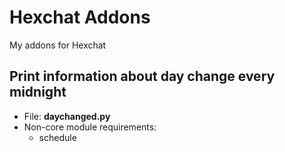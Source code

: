 # Hexchat Addons

My addons for Hexchat

## Print information about day change every midnight

* File: **daychanged.py**
* Non-core module requirements:
  * schedule
